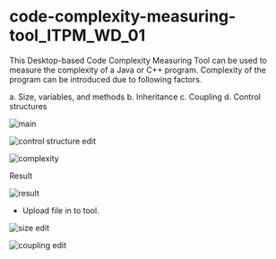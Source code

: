 # code-complexity-measuring-tool_ITPM_WD_01
This Desktop-based Code Complexity Measuring Tool can be used to measure the complexity of a Java or C++ program.
Complexity of the program can be introduced due to following factors.

a. Size, variables, and methods
b. Inheritance
c. Coupling
d. Control structures

![main](https://user-images.githubusercontent.com/49511796/82689876-cb5b7a80-9c78-11ea-82f3-8641d3774329.JPG)


![control structure edit](https://user-images.githubusercontent.com/49511796/82688672-e4fbc280-9c76-11ea-9d45-d16e32b6e382.JPG)

![complexity](https://user-images.githubusercontent.com/49511796/82688925-55a2df00-9c77-11ea-910f-b70688ef4bc9.JPG)


Result

![result](https://user-images.githubusercontent.com/49511796/82689010-74a17100-9c77-11ea-8cca-fdca6d05dab8.JPG)





* Upload file in to tool.


![size edit](https://user-images.githubusercontent.com/49511796/82689489-2e004680-9c78-11ea-9d64-0ba882615568.JPG)


![coupling edit](https://user-images.githubusercontent.com/49511796/82689375-fbeee480-9c77-11ea-81a9-3ab3e06a5e2d.JPG)
